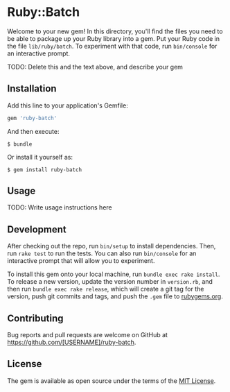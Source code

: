 # Ruby::Batch

Welcome to your new gem! In this directory, you'll find the files you need to be able to package up your Ruby library into a gem. Put your Ruby code in the file `lib/ruby/batch`. To experiment with that code, run `bin/console` for an interactive prompt.

TODO: Delete this and the text above, and describe your gem

## Installation

Add this line to your application's Gemfile:

```ruby
gem 'ruby-batch'
```

And then execute:

    $ bundle

Or install it yourself as:

    $ gem install ruby-batch

## Usage

TODO: Write usage instructions here

## Development

After checking out the repo, run `bin/setup` to install dependencies. Then, run `rake test` to run the tests. You can also run `bin/console` for an interactive prompt that will allow you to experiment.

To install this gem onto your local machine, run `bundle exec rake install`. To release a new version, update the version number in `version.rb`, and then run `bundle exec rake release`, which will create a git tag for the version, push git commits and tags, and push the `.gem` file to [rubygems.org](https://rubygems.org).

## Contributing

Bug reports and pull requests are welcome on GitHub at https://github.com/[USERNAME]/ruby-batch.


## License

The gem is available as open source under the terms of the [MIT License](http://opensource.org/licenses/MIT).

